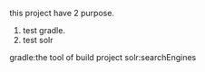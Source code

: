 this project have 2 purpose.
1. test gradle.
2. test solr

gradle:the tool of build project
solr:searchEngines